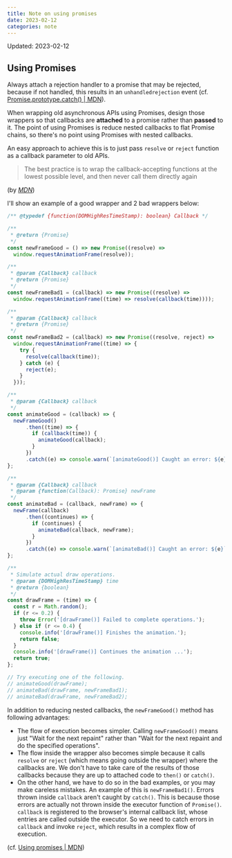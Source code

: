 ```yaml
---
title: Note on using promises
date: 2023-02-12
categories: note
---
```


Updated: <time>2023-02-12</time>

## Using Promises

Always attach a rejection handler to a promise that may be rejected, because if not handled, this results in an `unhandledrejection` event (cf. [Promise.prototype.catch() \| MDN][mdn--unhandled-rejection]).

When wrapping old asynchronous APIs using Promises, design those wrappers so that callbacks are **attached** to a promise rather than **passed** to it. The point of using Promises is reduce nested callbacks to flat Promise chains, so there's no point using Promises with nested callbacks.

An easy approach to achieve this is to just pass `resolve` or `reject` function as a callback parameter to old APIs.

> The best practice is to wrap the callback-accepting functions at the lowest possible level, and then never call them directly again

(by [<cite>MDN</cite>][mdn--wrapping-old-api])

I'll show an example of a good wrapper and 2 bad wrappers below:

``` js
/** @typedef {function(DOMHighResTimeStamp): boolean} Callback */

/**
 * @return {Promise}
 */
const newFrameGood = () => new Promise((resolve) =>
  window.requestAnimationFrame(resolve));

/**
 * @param {Callback} callback
 * @return {Promise}
 */
const newFrameBad1 = (callback) => new Promise((resolve) =>
  window.requestAnimationFrame((time) => resolve(callback(time))));

/**
 * @param {Callback} callback
 * @return {Promise}
 */
const newFrameBad2 = (callback) => new Promise((resolve, reject) =>
  window.requestAnimationFrame((time) => {
    try {
      resolve(callback(time));
    } catch (e) {
      reject(e);
    }
  }));

/**
 * @param {Callback} callback
 */
const animateGood = (callback) => {
  newFrameGood()
      .then((time) => {
        if (callback(time)) {
          animateGood(callback);
        }
      })
      .catch((e) => console.warn(`[animateGood()] Caught an error: ${e}`));
};

/**
 * @param {Callback} callback
 * @param {function(Callback): Promise} newFrame
 */
const animateBad = (callback, newFrame) => {
  newFrame(callback)
      .then((continues) => {
        if (continues) {
          animateBad(callback, newFrame);
        }
      })
      .catch((e) => console.warn(`[animateBad()] Caught an error: ${e}`));
};

/**
 * Simulate actual draw operations.
 * @param {DOMHighResTimeStamp} time
 * @return {boolean}
 */
const drawFrame = (time) => {
  const r = Math.random();
  if (r <= 0.2) {
    throw Error('[drawFrame()] Failed to complete operations.');
  } else if (r <= 0.4) {
    console.info('[drawFrame()] Finishes the animation.');
    return false;
  }
  console.info('[drawFrame()] Continues the animation ...');
  return true;
};

// Try executing one of the following.
// animateGood(drawFrame);
// animateBad(drawFrame, newFrameBad1);
// animateBad(drawFrame, newFrameBad2);
```

In addition to reducing nested callbacks, the `newFrameGood()` method has following advantages:

+ The flow of execution becomes simpler. Calling `newFrameGood()` means just "Wait for the next repaint" rather than "Wait for the next repaint and do the specified operations".
+ The flow inside the wrapper also becomes simple because it calls `resolve` or `reject` (which means going outside the wrapper) where the callbacks are. We don't have to take care of the results of those callbacks because they are up to attached code to `then()` or `catch()`.
+ On the other hand, we have to do so in the bad examples, or you may make careless mistakes. An example of this is `newFrameBad1()`. Errors thrown inside `callback` aren't caught by `catch()`. This is because those errors are actually not thrown inside the executor function of `Promise()`. `callback` is registered to the browser's internal callback list, whose entries are called outside the executor. So we need to catch errors in `callback` and invoke `reject`, which results in a complex flow of execution.

(cf. [Using promises \| MDN][mdn--using-promises])

<!-- References -->
[mdn--unhandled-rejection]: https://developer.mozilla.org/en-US/docs/Web/JavaScript/Reference/Global_Objects/Promise/catch#description
[mdn--wrapping-old-api]: https://developer.mozilla.org/en-US/docs/Web/JavaScript/Guide/Using_promises#creating_a_promise_around_an_old_callback_api
[mdn--using-promises]: https://developer.mozilla.org/en-US/docs/Web/JavaScript/Guide/Using_promises
